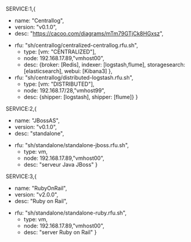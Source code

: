 SERVICE:1,{ 
- name: "Centrallog", 
- version: "v0.1.0",
- desc: "https://cacoo.com/diagrams/mTm79GTjCk8HGxsz",
+ rfu: "sh/centrallog/centralized-centrallog.rfu.sh",
   + type: [vm: "CENTRALIZED"],
   + node: 192.168.17.89,"vmhost00",
   + desc: {broker: [Redis], indexer: [logstash,flume], storagesearch: [elasticsearch], webui: [Kibana3] },
+ rfu: "sh/centrallog/distributed-logstash.rfu.sh",
   + type: [vm: "DISTRIBUTED"],
   + node: 192.168.17/28,"vmhost99",
   + desc: {shipper: [logstash], shipper: [flume]}
}

SERVICE:2,{
- name: "JBossAS", 
- version: "v0.1.0",
- desc: "standalone",
+ rfu: "sh/standalone/standalone-jboss.rfu.sh",
   + type: vm,
   + node: 192.168.17.89,"vmhost00",
   + desc: "serveur Java JBoss"
}

SERVICE:3,{
- name: "RubyOnRail", 
- version: "v2.0.0",
- desc: "Ruby on Rail",
+ rfu: "sh/standalone/standalone-ruby.rfu.sh",
   + type: vm,
   + node: 192.168.17.89,"vmhost00",
   + desc: "server Ruby on Rail"
}
